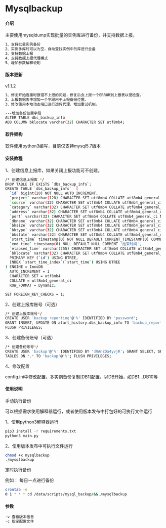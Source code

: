 # Mysqlbackup

#### 介绍

主要使用mysqldump实现批量的实例库进行备份，并支持数据上报。

```bash
1、支持批量实例备份 
2、实例多库时可以为空，自动查找实例中的库进行全备 
3、支持数据上报 
4、支持数据上报代理模式 
5、增加参数解释说明
```

#### 版本更新
v1.1.2
```bash
1、修复开始连接时报错不上报的问题，修复后会上报一个ERROR到上报表以便检查。
2、上报数据表中增加一个字段用于上报备份位置。
3、修改使用本地动态端口进行透传代理，增加重试机制。

---增加备份位置字段
ALTER TABLE dbs_backup_info
ADD COLUMN bklocate varchar(32) CHARACTER SET utf8mb4;
```

#### 软件架构
软件使用python3编写，目前仅支持mysql5.7版本

#### 安装教程

1、创建信息上报库，如果关闭上报功能可不创建。

```bash
/* 创建信息上报库 */
DROP TABLE IF EXISTS `dbs_backup_info`;
CREATE TABLE `dbs_backup_info`  (
  `id` bigint(20) NOT NULL AUTO_INCREMENT,
  `project` varchar(128) CHARACTER SET utf8mb4 COLLATE utf8mb4_general_ci NULL DEFAULT NULL COMMENT '项目名称',
  `source` varchar(32) CHARACTER SET utf8mb4 COLLATE utf8mb4_general_ci NULL DEFAULT NULL COMMENT '来源',
  `category` varchar(32) CHARACTER SET utf8mb4 COLLATE utf8mb4_general_ci NULL DEFAULT NULL COMMENT '数据库类型',
  `address` varchar(32) CHARACTER SET utf8mb4 COLLATE utf8mb4_general_ci NULL DEFAULT NULL COMMENT '数据库地址',
  `port` varchar(32) CHARACTER SET utf8mb4 COLLATE utf8mb4_general_ci NULL DEFAULT NULL COMMENT '数据库端口',
  `dbname` varchar(32) CHARACTER SET utf8mb4 COLLATE utf8mb4_general_ci NULL DEFAULT NULL COMMENT '数据库名',
  `bksize` varchar(32) CHARACTER SET utf8mb4 COLLATE utf8mb4_general_ci NULL DEFAULT NULL COMMENT '备份大小',
  `bktype` varchar(32) CHARACTER SET utf8mb4 COLLATE utf8mb4_general_ci NULL DEFAULT NULL COMMENT '备份类型',
  `bkstate` varchar(32) CHARACTER SET utf8mb4 COLLATE utf8mb4_general_ci NULL DEFAULT NULL COMMENT '备份状态',
  `start_time` timestamp(0) NOT NULL DEFAULT CURRENT_TIMESTAMP(0) COMMENT '开始时间',
  `end_time` timestamp(0) NULL DEFAULT NULL COMMENT '结束时间',
  `elapsed_time` varchar(255) CHARACTER SET utf8mb4 COLLATE utf8mb4_general_ci NULL DEFAULT NULL COMMENT '持续时间',
  `bklocate` varchar(32) CHARACTER SET utf8mb4 COLLATE utf8mb4_general_ci NULL DEFAULT NULL COMMENT '备份位置',
  PRIMARY KEY (`id`) USING BTREE,
  INDEX `start_time_index`(`start_time`) USING BTREE
) ENGINE = InnoDB
  AUTO_INCREMENT = 1
  CHARACTER SET = utf8mb4
  COLLATE = utf8mb4_general_ci
  ROW_FORMAT = Dynamic;

SET FOREIGN_KEY_CHECKS = 1;
```

2、创建上报库账号（可选）

```bash
/* 创建上报库账号*/
CREATE USER 'backup_reporting'@'%' IDENTIFIED BY 'password';
GRANT INSERT, UPDATE ON alart_history.dbs_backup_info TO 'backup_reporting'@'%';
FLUSH PRIVILEGES;
```

3、创建备份账号（可选）

```bash
/* 创建备份账号*/
CREATE USER 'backup'@'%' IDENTIFIED BY 'dRAnZDa4yvjR'; GRANT SELECT, SHOW VIEW, RELOAD, PROCESS, FILE, SUPER, LOCK
TABLES ON *.* TO 'backup'@'%'; FLUSH PRIVILEGES;
```

4、修改配置

config.ini中修改配置，多实例备份复制[DB1]配置，以DB开始，如DB1...DB10等

#### 使用说明
手动执行备份
  
可以根据需求使用解释器运行，或者使用版本发布中打包好的可执行文件运行
  
1、使用python3解释器运行
```bash
pip3 install -r requirements.txt 
python3 main.py
```

2、使用版本发布中可执行文件运行
```bash
chmod +x mysqlbackup 
./mysqlbackup
```

定时执行备份

例如： 每日一点进行备份 
```bash
crontab -e 
0 1 * * * cd /data/scripts/mysql_backup/&&./mysqlbackup
```


#### 参数
```bash
-v 查看版本信息
-c 指定配置文件
```
